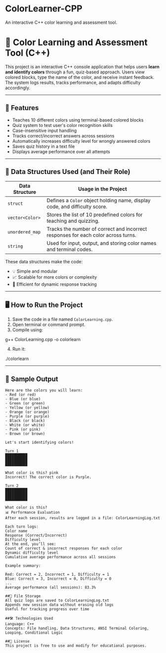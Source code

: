 # ColorLearner-CPP
 An interactive C++ color learning and assessment tool.

# 🎨 Color Learning and Assessment Tool (C++)

This project is an interactive C++ console application that helps users **learn and identify colors** through a fun, quiz-based approach. Users view colored blocks, type the name of the color, and receive instant feedback. The system logs results, tracks performance, and adapts difficulty accordingly.

---

## 🚀 Features

- Teaches 10 different colors using terminal-based colored blocks
- Quiz system to test user's color recognition skills
- Case-insensitive input handling
- Tracks correct/incorrect answers across sessions
- Automatically increases difficulty level for wrongly answered colors
- Saves quiz history in a text file
- Displays average performance over all attempts

---

## 🧠 Data Structures Used (and Their Role)

| Data Structure       | Usage in the Project                                                                 |
|----------------------|----------------------------------------------------------------------------------------|
| `struct`             | Defines a `Color` object holding name, display code, and difficulty score.            |
| `vector<Color>`      | Stores the list of 10 predefined colors for teaching and quizzing.                    |
| `unordered_map`      | Tracks the number of correct and incorrect responses for each color across turns.     |
| `string`             | Used for input, output, and storing color names and terminal codes.                   |

These data structures make the code:
- 💡 Simple and modular
- 📈 Scalable for more colors or complexity
- 🔄 Efficient for dynamic response tracking

---

## 🖥️ How to Run the Project

1. Save the code in a file named `ColorLearning.cpp`.
2. Open terminal or command prompt.
3. Compile using:

g++ ColorLearning.cpp -o colorlearn

4. Run it:

./colorlearn

---

## 📸 Sample Output

```text
Here are the colors you will learn:
- Red (or red)
- Blue (or blue)
- Green (or green)
- Yellow (or yellow)
- Orange (or orange)
- Purple (or purple)
- Black (or black)
- White (or white)
- Pink (or pink)
- Brown (or brown)

Let's start identifying colors!

Turn 1
██████████
██████████
██████████

What color is this? pink  
Incorrect! The correct color is Purple.

Turn 2
██████████
██████████
██████████

What color is this?
📊 Performance Evaluation
After each session, results are logged in a file: ColorLearningLog.txt

Each turn logs:
Color name
Response (Correct/Incorrect)
Difficulty level
At the end, you’ll see:
Count of correct & incorrect responses for each color
Dynamic difficulty level
Cumulative average performance across all sessions

Example summary:

Red: Correct = 2, Incorrect = 1, Difficulty = 1  
Blue: Correct = 3, Incorrect = 0, Difficulty = 0  
...
Average performance (all sessions): 83.3%

##📁 File Storage
All quiz logs are saved to ColorLearningLog.txt
Appends new session data without erasing old logs
Useful for tracking progress over time

##🛠️ Technologies Used
Language: C++
Concepts: File handling, Data Structures, ANSI Terminal Coloring, Looping, Conditional Logic

##📜 License
This project is free to use and modify for educational purposes.
